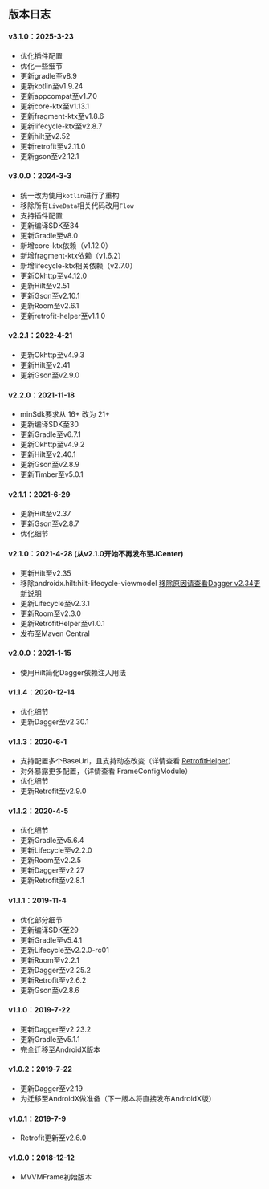 ## 版本日志

#### v3.1.0：2025-3-23
* 优化插件配置
* 优化一些细节
* 更新gradle至v8.9
* 更新kotlin至v1.9.24
* 更新appcompat至v1.7.0
* 更新core-ktx至v1.13.1
* 更新fragment-ktx至v1.8.6
* 更新lifecycle-ktx至v2.8.7
* 更新hilt至v2.52
* 更新retrofit至v2.11.0
* 更新gson至v2.12.1

#### v3.0.0：2024-3-3
* 统一改为使用`kotlin`进行了重构
* 移除所有`LiveData`相关代码改用`Flow`
* 支持插件配置
* 更新编译SDK至34
* 更新Gradle至v8.0
* 新增core-ktx依赖（v1.12.0）
* 新增fragment-ktx依赖（v1.6.2）
* 新增lifecycle-ktx相关依赖（v2.7.0）
* 更新Okhttp至v4.12.0
* 更新Hilt至v2.51
* 更新Gson至v2.10.1
* 更新Room至v2.6.1
* 更新retrofit-helper至v1.1.0

#### v2.2.1：2022-4-21
* 更新Okhttp至v4.9.3
* 更新Hilt至v2.41
* 更新Gson至v2.9.0

#### v2.2.0：2021-11-18
* minSdk要求从 16+ 改为 21+
* 更新编译SDK至30
* 更新Gradle至v6.7.1
* 更新Okhttp至v4.9.2
* 更新Hilt至v2.40.1
* 更新Gson至v2.8.9
* 更新Timber至v5.0.1

#### v2.1.1：2021-6-29
* 更新Hilt至v2.37
* 更新Gson至v2.8.7
* 优化细节

#### v2.1.0：2021-4-28  (从v2.1.0开始不再发布至JCenter)
* 更新Hilt至v2.35
* 移除androidx.hilt:hilt-lifecycle-viewmodel [移除原因请查看Dagger v2.34更新说明](https://github.com/google/dagger/releases)
* 更新Lifecycle至v2.3.1
* 更新Room至v2.3.0
* 更新RetrofitHelper至v1.0.1
* 发布至Maven Central

#### v2.0.0：2021-1-15
* 使用Hilt简化Dagger依赖注入用法

#### v1.1.4：2020-12-14
* 优化细节
* 更新Dagger至v2.30.1

#### v1.1.3：2020-6-1
* 支持配置多个BaseUrl，且支持动态改变（详情查看 [RetrofitHelper](https://github.com/jenly1314/RetrofitHelper)）
* 对外暴露更多配置，（详情查看 FrameConfigModule）
* 优化细节
* 更新Retrofit至v2.9.0

#### v1.1.2：2020-4-5
* 优化细节
* 更新Gradle至v5.6.4
* 更新Lifecycle至v2.2.0
* 更新Room至v2.2.5
* 更新Dagger至v2.27
* 更新Retrofit至v2.8.1

#### v1.1.1：2019-11-4
* 优化部分细节
* 更新编译SDK至29
* 更新Gradle至v5.4.1
* 更新Lifecycle至v2.2.0-rc01
* 更新Room至v2.2.1
* 更新Dagger至v2.25.2
* 更新Retrofit至v2.6.2
* 更新Gson至v2.8.6

#### v1.1.0：2019-7-22
* 更新Dagger至v2.23.2
* 更新Gradle至v5.1.1
* 完全迁移至AndroidX版本

#### v1.0.2：2019-7-22
* 更新Dagger至v2.19
* 为迁移至AndroidX做准备（下一版本将直接发布AndroidX版）

#### v1.0.1：2019-7-9
* Retrofit更新至v2.6.0

#### v1.0.0：2018-12-12
* MVVMFrame初始版本
